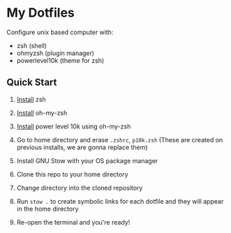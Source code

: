 
# My Dotfiles

Configure unix based computer with:
- zsh (shell)
- ohmyzsh (plugin manager)
- powerlevel10k (theme for zsh)

## Quick Start



1. [Install](https://github.com/ohmyzsh/ohmyzsh/wiki/Installing-ZSH) zsh

2. [Install](https://github.com/ohmyzsh/ohmyzsh) oh-my-zsh

3. [Install](https://github.com/romkatv/powerlevel10k?tab=readme-ov-file#oh-my-zsh) power level 10k using oh-my-zsh

4. Go to home directory and erase `.zshrc`, `p10k.zsh` (These are created on previous installs, we are gonna replace them)

5. Install GNU Stow with your OS package manager

6. Clone this repo to your home directory

7. Change directory into the cloned repository

8. Run `stow .` to create symbolic links for each dotfile and they will appear in the home directory
9. Re-open the terminal and you're ready!